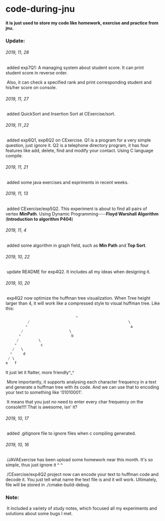 # code-during-jnu
#### it is just used to store my code like homework, exercise and practice from jnu.

### Update:

###### 2019, 11, 28

​		added exp7Q1: A managing system about student score. It can print student score in reverse order.

​		Also, it can check a specified rank and print corresponding student and his/her score on console.

###### 2019, 11, 27

​		added QuickSort and Insertion Sort at CExercise/sort.

###### 2019, 11 ,22

​		added exp6Q1, exp6Q2 on CExercise. Q1 is a program for a very simple question, just ignore it. Q2 is a telephone directory program, it has four features like add, delete, find and modify your contact. Using C language compile.

###### 2019, 11, 21

​		added some java exercises and expriments in recent weeks.

###### 2019, 11, 13

​		added CExercise/exp5Q2. This experiment is about to find all pairs of vertex **MinPath**. Using Dynamic Programming----**Floyd Warshall Algorithm**   (**Introduction to algorithm P404**)

###### 2019, 11, 4

​		added some algorithm in graph field, such as **Min Path** and **Top Sort**.

###### 2019, 10, 22

​		update README for exp4Q2. It includes all my ideas when designing it.

###### 2019, 10, 20

​		exp4Q2 now optimize the huffman tree visualization. When Tree height larger than 4, it will work like a compressed style to visual huffman tree. Like this:

```c
                                *                                           
          /                                             \                       
         *                                               a                     
       /                     \                                                         
      *                       b                                                    
     /         \                                                                      
    *           c
   /   \
  *     d                                                          
 / \                                                                               
e   f 
```
It just let it flatter, more friendly^_^

​		More importantly, it supports analysing each character frequency in a text and generate a huffman tree with its code. And we can use that to encoding your text to something like '01010001'.

​		It means that you just no need to enter every char frequency on the console!!!! That is awesome, isn' it?

###### 2019, 10, 17

​		added .gitignore file to ignore files when c compiling generated.

###### 2019, 10, 16

​		/JAVAExercise has been upload some homework near this month. It's so simple, thus just ignore it ^ ^

​		/CExercise/exp4Q2 project now can encode your text to huffman code and decode it. You just tell what name the text file is and it will work. Ultimately, file will be stored in ./cmake-build-debug.

### Note:

​	It included a variety of study notes, which focused all my experiments and solutions about some bugs I met.